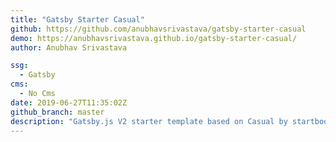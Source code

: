 ```yaml
---
title: "Gatsby Starter Casual"
github: https://github.com/anubhavsrivastava/gatsby-starter-casual
demo: https://anubhavsrivastava.github.io/gatsby-starter-casual/
author: Anubhav Srivastava

ssg:
  - Gatsby
cms:
  - No Cms
date: 2019-06-27T11:35:02Z
github_branch: master
description: "Gatsby.js V2 starter template based on Casual by startbootstrap"
---
```

